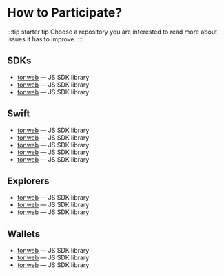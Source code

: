 # How to Participate?

:::tip starter tip
Choose a repository you are interested to read more about issues it has to improve.
:::

## SDKs

* [tonweb](http://localhost:3000/next/contribute/hacktoberfest) — JS SDK library
* [tonweb](http://localhost:3000/next/contribute/hacktoberfest) — JS SDK library
* [tonweb](http://localhost:3000/next/contribute/hacktoberfest) — JS SDK library

## Swift

* [tonweb](http://localhost:3000/next/contribute/hacktoberfest) — JS SDK library
* [tonweb](http://localhost:3000/next/contribute/hacktoberfest) — JS SDK library
* [tonweb](http://localhost:3000/next/contribute/hacktoberfest) — JS SDK library
* [tonweb](http://localhost:3000/next/contribute/hacktoberfest) — JS SDK library
* [tonweb](http://localhost:3000/next/contribute/hacktoberfest) — JS SDK library

## Explorers

* [tonweb](http://localhost:3000/next/contribute/hacktoberfest) — JS SDK library
* [tonweb](http://localhost:3000/next/contribute/hacktoberfest) — JS SDK library
* [tonweb](http://localhost:3000/next/contribute/hacktoberfest) — JS SDK library

## Wallets

* [tonweb](http://localhost:3000/next/contribute/hacktoberfest) — JS SDK library
* [tonweb](http://localhost:3000/next/contribute/hacktoberfest) — JS SDK library
* [tonweb](http://localhost:3000/next/contribute/hacktoberfest) — JS SDK library
